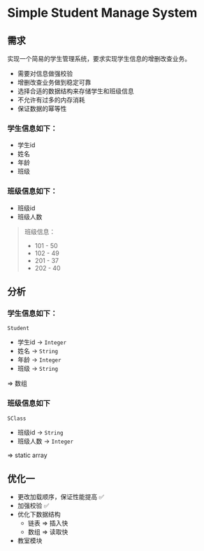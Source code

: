 # Simple Student Manage System

## 需求

实现一个简易的学生管理系统，要求实现学生信息的增删改查业务。

- 需要对信息做强校验
- 增删改查业务做到稳定可靠
- 选择合适的数据结构来存储学生和班级信息
- 不允许有过多的内存消耗
- 保证数据的幂等性

### 学生信息如下：

- 学生id
- 姓名
- 年龄
- 班级

### 班级信息如下：

- 班级id
- 班级人数

> 班级信息：
>
> - 101 - 50
> - 102 - 49
> - 201 - 37
> - 202 - 40

## 分析

### 学生信息如下：

`Student`

- 学生id  -> `Integer`
- 姓名 -> `String`
- 年龄 -> `Integer`
- 班级 -> `String`

=> 数组

### 班级信息如下

`SClass`

- 班级id -> `String`
- 班级人数 -> `Integer`

=> static array


## 优化一

- 更改加载顺序，保证性能提高 ✅
- 加强校验 ✅
- 优化下数据结构
  - 链表 => 插入快
  - 数组 => 读取快
- 教室模块